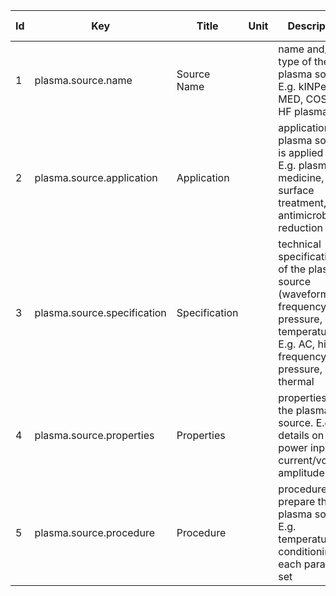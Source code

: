 |Id  | Key  | Title                     | Unit| Description                    | Type | Occ | Allowed values |
|---- | ---- | ------------------------- | ----| ------------------------------ | ---- | ----| -------------- |
| 1 |plasma.source.name   | Source Name  |  | name and/or type of the plasma source. E.g. kINPen® MED, COST jet, HF plasma jet | string |1 | |
| 2 |plasma.source.application  | Application |  | application the plasma source is applied for. E.g. plasma medicine, surface treatment, antimicrobial reduction | string |1 | |
| 3 |plasma.source.specification  | Specification |  | technical specifications of the plasma source (waveform, frequency, pressure, temperature). E.g. AC, high frequency, low pressure, non-thermal                | string |1 | |
| 4 |plasma.source.properties  | Properties |  | properties of the plasma source. E.g. details on power input, current/voltage, amplitude etc.  | string |1 | |
| 5 |plasma.source.procedure  | Procedure |  | procedure to prepare the plasma source. E.g. temperature conditioning for each parameter set | string |1 | |